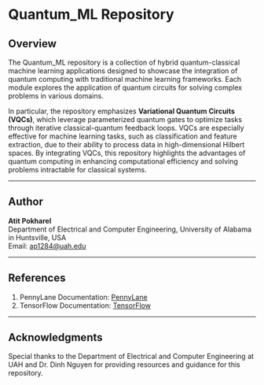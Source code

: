 # **Quantum_ML Repository**

## **Overview**
The Quantum_ML repository is a collection of hybrid quantum-classical machine learning applications designed to showcase the integration of quantum computing with traditional machine learning frameworks. Each module explores the application of quantum circuits for solving complex problems in various domains. 

In particular, the repository emphasizes **Variational Quantum Circuits (VQCs)**, which leverage parameterized quantum gates to optimize tasks through iterative classical-quantum feedback loops. VQCs are especially effective for machine learning tasks, such as classification and feature extraction, due to their ability to process data in high-dimensional Hilbert spaces. By integrating VQCs, this repository highlights the advantages of quantum computing in enhancing computational efficiency and solving problems intractable for classical systems.

---

## **Author**
**Atit Pokharel**  
Department of Electrical and Computer Engineering, University of Alabama in Huntsville, USA  
Email: [ap1284@uah.edu](mailto:ap1284@uah.edu)

---

## **References**
1. PennyLane Documentation: [PennyLane](https://pennylane.ai/documentation.html)
2. TensorFlow Documentation: [TensorFlow](https://www.tensorflow.org/)

---

## **Acknowledgments**
Special thanks to the Department of Electrical and Computer Engineering at UAH and Dr. Dinh Nguyen for providing resources and guidance for this repository.
